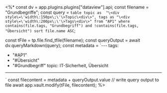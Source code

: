 <%*
const dv = app.plugins.plugins["dataview"].api;
const filename = "Grundbegriffe";
const query = `table topic as 
"\<div style\=\'width\:150px\;\'\>Topic\<div\>", tags as "\<div style\=\'width\:200px\;\'\>Tags\<div\>"
from "AP1"
where contains(file.tags, "Grundbegriff") and !contains(file.tags, "Übersicht")
sort file.name ASC`;

const tFile = tp.file.find_tfile(filename);
const queryOutput = await dv.queryMarkdown(query);
const metadata = `---
tags:
  - "#AP1"
  - "#Übersicht"
  - "#Grundbegriff"
topic: IT-Sicherheit, Übersicht
---
`
const filecontent = metadata + queryOutput.value
// write query output to file
await app.vault.modify(tFile, filecontent);
%>